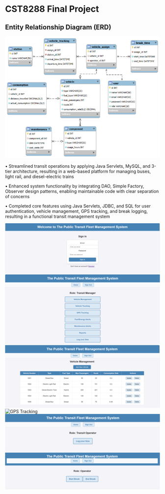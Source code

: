 # CST8288 Final Project

## Entity Relationship Diagram (ERD)

![ERD Diagram](documents/ERD/ptfms_erd.png)

•	Streamlined transit operations by applying Java Servlets, MySQL, and 3-tier architecture, resulting in a web-based platform for managing buses, light rail, and diesel-electric trains  

•	Enhanced system functionality by integrating DAO, Simple Factory, Observer design patterns, enabling maintainable code with clear separation of concerns

•	Completed core features using Java Servlets, JDBC, and SQL for user authentication, vehicle management, GPS tracking, and break logging, resulting in a functional transit management system

![Login_Register Page](images/Login_Register.png)
![Transit Manager Page](images/TransitManagerPage.png)
![Vehicle Managerment Page](images/VehicleManagement.png)
![GPS Tracking](images/GPS_Tracking.png)
![Operator Page](images/OperatorPage.png)
![Log Break Page](images/LogBreakPage.png)

